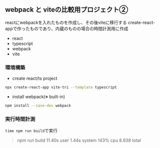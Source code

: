 ## webpack と viteの比較用プロジェクト②
reactにwebpackを入れたものを作成し、その後viteに移行する
create-react-appで作ったものであり、内蔵のものの場合の時間計測用に作成
- react
- typescript
- webpack
- vite

### 環境構築
- create react/ts project
```sh
npx create-react-app vite-tri --template typescript
```

- install webpack(※ built-in)
```sh
npm install --save-dev webpack
```

### 実行時間計測
`time npm run build`で実行
> npm run build  11.40s user 1.44s system 143% cpu 8.938 total

